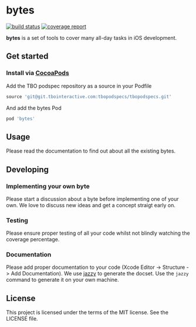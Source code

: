 # bytes

[![build status](http://git.tbointeractive.com/chorstmann/bytes/badges/master/build.svg)](http://git.tbointeractive.com/chorstmann/bytes/commits/master)
[![coverage report](http://git.tbointeractive.com/chorstmann/bytes/badges/master/coverage.svg)](http://git.tbointeractive.com/chorstmann/bytes/commits/master)
<!--
[![License](http://img.shields.io/cocoapods/l/bytes.svg?style=flat)](http://choosealicense.com/licenses/mit/)
[![Platform](http://img.shields.io/cocoapods/p/bytes.svg?style=flat)](http://cocoadocs.org/docsets/bytes/)
-->

**bytes** is a set of tools to cover many all-day tasks in iOS development.

## Get started
### Install via [CocoaPods](http://cocoapods.org/)

Add the TBO podspec repository as a source in your Podfile
```ruby
source 'git@git.tbointeractive.com:tbopodspecs/tbopodspecs.git'
```

And add the bytes Pod
```ruby
pod 'bytes'
```

## Usage
Please read the documentation to find out about all the existing bytes.

## Developing

### Implementing your own byte
Please start a discussion about a byte before implementing one of your own. We love to discuss new ideas and get a concept straigt early on.

### Testing
Please ensure proper testing of all your code whilst not blindly watching the coverage percentage. 

### Documentation
Please add proper documentation to your code (Xcode Editor -> Structure -> Add Documentation). We use [jazzy](https://github.com/realm/jazzy) to generate the docset. Use the `jazzy` command to generate it on your own machine.

## License
This project is licensed under the terms of the MIT license. See the LICENSE file.
